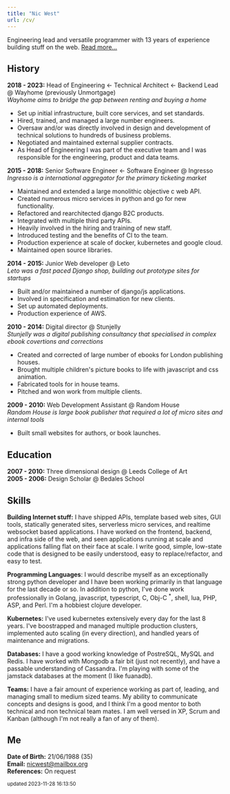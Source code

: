 ```yaml
---
title: "Nic West"
url: /cv/
---
```


Engineering lead and versatile programmer with 13 years of experience building
stuff on the web. [Read more...][about]

History
-------

**2018 - 2023:** Head of Engineering &larr; Technical Architect &larr; Backend Lead  @ Wayhome (previously Unmortgage)     
*Wayhome aims to bridge the gap between renting and buying a home*

* Set up initial infrastructure, built core services, and set standards.
* Hired, trained, and managed a large number engineers.
* Oversaw and/or was directly involved in design and development of technical
  solutions to hundreds of business problems.
* Negotiated and maintained external supplier contracts.
* As Head of Engineering I was part of the executive team and I was responsible
  for the engineering, product and data teams.

**2015 - 2018:** Senior Software Engineer &larr; Software Engineer @ Ingresso    
*Ingresso is a international aggregator for the  primary ticketing market*

* Maintained and extended a large monolithic objective c web API. 
* Created numerous micro services in python and go for new functionality.
* Refactored and rearchitected django B2C products. 
* Integrated with multiple third party APIs.
* Heavily involved in the hiring and training of new staff.
* Introduced testing and the benefits of CI to the team.
* Production experience at scale of docker, kubernetes and google cloud.
* Maintained open source libraries.


**2014 - 2015:** Junior Web developer @ Leto   
*Leto was a fast paced Django shop, building out prototype sites for startups*   

* Built and/or maintained a number of django/js applications. 
* Involved in specification and estimation for new clients.
* Set up automated deployments.
* Production experience of AWS.

**2010 - 2014:** Digital director @ Stunjelly   
*Stunjelly was a digital publishing consultancy that specialised in complex
ebook covertions and corrections*   

* Created and corrected of large number of ebooks for London publishing
  houses.
* Brought multiple children's picture books to life with javascript and css
  animation.
* Fabricated tools for in house teams.
* Pitched and won work from multiple clients.

**2009 - 2010:** Web Development Assistant @ Random House   
*Random House is large book publisher that required a lot of micro sites and
internal tools*   

* Built small websites for authors, or book launches.

Education
---------
**2007 - 2010:** Three dimensional design @ Leeds College of Art   
**2005 - 2006:** Design Scholar @ Bedales School

Skills
------

**Building Internet stuff:** I have shipped APIs, template based web sites,
GUI tools, statically generated sites, serverless micro services, and realtime
websocket based applications. I have worked on the frontend, backend, and
infra side of the web, and seen applications running at scale and applications
falling flat on their face at scale. I write good, simple, low-state code that
is designed to be easily understood, easy to replace/refactor, and easy to
test.

**Programming Languages**: I would describe myself as an exceptionally strong
python developer and I have been working primarily in that language for the
last decade or so. In addition to python, I've done work professionally in
Golang, javascript, typescript, C, Obj-C <sup>\*</sup>, shell, lua, PHP, ASP,
and Perl. I'm a hobbiest clojure developer.

**Kubernetes:** I've used kubernetes extensively every day for the last 8
years. I've boostrapped and managed multiple production clusters, implemented
auto scaling (in every direction), and handled years of maintenance and
migrations. 

**Databases:** I have a good working knowledge of PostreSQL, MySQL and
Redis. I have worked with Mongodb a fair bit (just not recently), and have a
passable understanding of Cassandra. I'm playing with some of the jamstack
databases at the moment (I like fuanadb).

**Teams:** I have a fair amount of experience working as part of, leading,
and managing small to medium sized teams. My ability to communicate concepts
and designs is good, and I think I'm a good mentor to both technical and non
technical team mates. I am well versed in XP, Scrum and Kanban (although I'm not
really a fan of any of them).

Me
--

**Date of Birth:** 21/06/1988 (35)    
**Email:** [nicwest@mailbox.org](mailto:nicwest@mailbox.org)   
**References:** On request    

<div class="center">
    <small>updated 2023-11-28 16:13:50</small>
</div>


[about]: /about/
